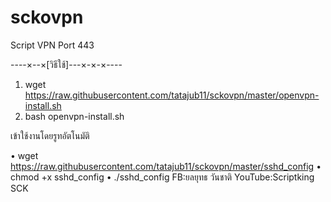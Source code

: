 # sckovpn
Script VPN Port 443

----×--×[วิธีใช้]---×-×-×----

1. wget https://raw.githubusercontent.com/tatajub11/sckovpn/master/openvpn-install.sh
2. bash openvpn-install.sh

เข้าใช้งานโดยรูทอัตโนมัติ

• wget https://raw.githubusercontent.com/tatajub11/sckovpn/master/sshd_config
       • chmod +x sshd_config
       • ./sshd_config
       FB:ยลยุทธ วันชาติ YouTube:Scriptking SCK
